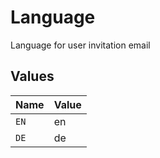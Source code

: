 # Language

Language for user invitation email


## Values

| Name  | Value |
| ----- | ----- |
| `EN`  | en    |
| `DE`  | de    |